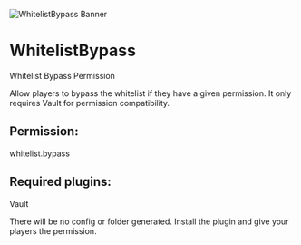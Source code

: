 ![WhitelistBypass Banner](https://i.imgur.com/nRc5fM9.png)

# WhitelistBypass
Whitelist Bypass Permission

Allow players to bypass the whitelist if they have a given permission. It only requires Vault for permission compatibility.

## Permission:
whitelist.bypass

## Required plugins:
Vault

There will be no config or folder generated. Install the plugin and give your players the permission.

